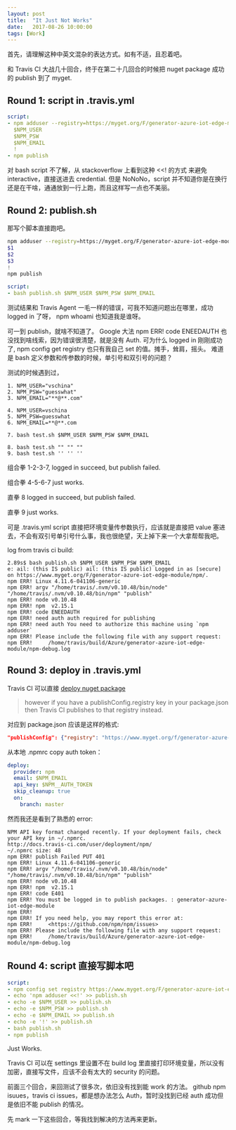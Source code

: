 ```yaml
---
layout: post
title:  "It Just Not Works"
date:   2017-08-26 10:00:00
tags: [Work]
---
```


首先，请理解这种中英文混杂的表达方式。如有不适，且忍着吧。

和 Travis CI 大战几十回合，终于在第二十几回合的时候把 nuget package 成功的 publish 到了 myget.

## Round 1: script in .travis.yml

```.travis.yml
script:
- npm adduser --registry=https://myget.org/F/generator-azure-iot-edge-module/npm/ <<!
  $NPM_USER
  $NPM_PSW
  $NPM_EMAIL
  !
- npm publish
```
对 bash script 不了解，从 stackoverflow 上看到这种 <<! 的方式 来避免 interactive，直接送进去 credential.
但是 NoNoNo，script 并不知道你是在换行还是在干啥，通通放到一行上跑，而且这样写一点也不美丽。

## Round 2: publish.sh

那写个脚本直接跑吧。

```publish.sh
npm adduser --registry=https://myget.org/F/generator-azure-iot-edge-module/npm/ <<!
$1
$2
$3
!
npm publish
```

```.travis.yml
script:
- bash publish.sh $NPM_USER $NPM_PSW $NPM_EMAIL
```
测试结果和 Travis Agent 一毛一样的错误，可我不知道问题出在哪里，成功 logged in 了呀， npm whoami 也知道我是谁呀。

可一到 publish，就啥不知道了。
Google 大法 npm ERR! code ENEEDAUTH 也没找到啥线索，因为错误很清楚，就是没有 Auth.
可为什么 logged in 刚刚成功了, npm config get registry 也只有我自己 set 的值。摊手，耸肩，摇头。
难道是 bash 定义参数和传参数的时候，单引号和双引号的问题？

测试的时候遇到过，
```
1. NPM_USER="vschina"
2. NPM_PSW="guesswhat"
3. NPM_EMAIL="**@**.com"

4. NPM_USER=vschina
5. NPM_PSW=guesswhat
6. NPM_EMAIL=**@**.com

7. bash test.sh $NPM_USER $NPM_PSW $NPM_EMAIL

8. bash test.sh "" "" ""
9. bash test.sh '' '' ''
```
组合拳 1-2-3-7, logged in succeed, but publish failed.

组合拳 4-5-6-7 just works.

直拳 8 logged in succeed, but publish failed.

直拳 9 just works.

可是 .travis.yml script 直接把环境变量传参数执行，应该就是直接把 value 塞进去，不会有双引号单引号什么事，我也很绝望，天上掉下来一个大拿帮帮我吧。

log from travis ci build:
```
2.89s$ bash publish.sh $NPM_USER $NPM_PSW $NPM_EMAIL
e: ail: (this IS public) ail: (this IS public) Logged in as [secure] on https://www.myget.org/F/generator-azure-iot-edge-module/npm/.
npm ERR! Linux 4.11.6-041106-generic
npm ERR! argv "/home/travis/.nvm/v0.10.48/bin/node" "/home/travis/.nvm/v0.10.48/bin/npm" "publish"
npm ERR! node v0.10.48
npm ERR! npm  v2.15.1
npm ERR! code ENEEDAUTH
npm ERR! need auth auth required for publishing
npm ERR! need auth You need to authorize this machine using `npm adduser`
npm ERR! Please include the following file with any support request:
npm ERR!     /home/travis/build/Azure/generator-azure-iot-edge-module/npm-debug.log
```

## Round 3: deploy in .travis.yml

Travis CI 可以直接 [deploy nuget package](https://docs.travis-ci.com/user/deployment/npm/)
> however if you have a publishConfig.registry key in your package.json then Travis CI publishes to that registry instead.

对应到 package.json 应该是这样的格式:
```package.json
"publishConfig": {"registry": "https://www.myget.org/f/generator-azure-iot-edge-module/npm/"}
```
从本地 .npmrc copy auth token：

```.travis.yml
deploy:
  provider: npm
  email: $NPM_EMAIL
  api_key: $NPM__AUTH_TOKEN
  skip_cleanup: true
  on:
    branch: master
```
然而我还是看到了熟悉的 error:
```
NPM API key format changed recently. If your deployment fails, check your API key in ~/.npmrc.
http://docs.travis-ci.com/user/deployment/npm/
~/.npmrc size: 48
npm ERR! publish Failed PUT 401
npm ERR! Linux 4.11.6-041106-generic
npm ERR! argv "/home/travis/.nvm/v0.10.48/bin/node" "/home/travis/.nvm/v0.10.48/bin/npm" "publish"
npm ERR! node v0.10.48
npm ERR! npm  v2.15.1
npm ERR! code E401
npm ERR! You must be logged in to publish packages. : generator-azure-iot-edge-module
npm ERR! 
npm ERR! If you need help, you may report this error at:
npm ERR!     <https://github.com/npm/npm/issues>
npm ERR! Please include the following file with any support request:
npm ERR!     /home/travis/build/Azure/generator-azure-iot-edge-module/npm-debug.log
```

## Round 4: script 直接写脚本吧
```.travis.yml
script:
- npm config set registry https://www.myget.org/F/generator-azure-iot-edge-module/npm/
- echo 'npm adduser <<!' >> publish.sh
- echo -e $NPM_USER >> publish.sh
- echo -e $NPM_PSW >> publish.sh
- echo -e $NPM_EMAIL >> publish.sh
- echo -e '!' >> publish.sh
- bash publish.sh
- npm publish
```
Just Works.

Travis CI 可以在 settings 里设置不在 build log 里直接打印环境变量，所以没有加密，直接写文件，应该不会有太大的 security 的问题。

前面三个回合，来回测试了很多次，依旧没有找到能 work 的方法。
github npm isuues，travis ci issues，都是想办法怎么 Auth，暂时没找到已经 auth 成功但是依旧不能 publish 的情况。

先 mark 一下这些回合，等我找到解决的方法再来更新。
